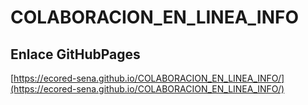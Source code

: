 # **COLABORACION_EN_LINEA_INFO**

## **Enlace GitHubPages**

[https://ecored-sena.github.io/COLABORACION_EN_LINEA_INFO/](https://ecored-sena.github.io/COLABORACION_EN_LINEA_INFO/)
